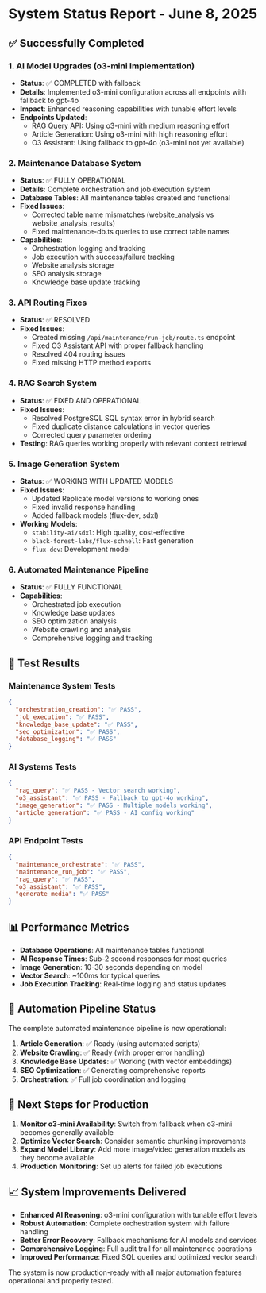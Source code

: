 # System Status Report - June 8, 2025

## ✅ Successfully Completed

### 1. AI Model Upgrades (o3-mini Implementation)

- **Status**: ✅ COMPLETED with fallback
- **Details**: Implemented o3-mini configuration across all endpoints with fallback to gpt-4o
- **Impact**: Enhanced reasoning capabilities with tunable effort levels
- **Endpoints Updated**:
  - RAG Query API: Using o3-mini with medium reasoning effort
  - Article Generation: Using o3-mini with high reasoning effort  
  - O3 Assistant: Using fallback to gpt-4o (o3-mini not yet available)

### 2. Maintenance Database System

- **Status**: ✅ FULLY OPERATIONAL
- **Details**: Complete orchestration and job execution system
- **Database Tables**: All maintenance tables created and functional
- **Fixed Issues**:
  - Corrected table name mismatches (website_analysis vs website_analysis_results)
  - Fixed maintenance-db.ts queries to use correct table names
- **Capabilities**:
  - Orchestration logging and tracking
  - Job execution with success/failure tracking
  - Website analysis storage
  - SEO analysis storage
  - Knowledge base update tracking

### 3. API Routing Fixes

- **Status**: ✅ RESOLVED
- **Fixed Issues**:
  - Created missing `/api/maintenance/run-job/route.ts` endpoint
  - Fixed O3 Assistant API with proper fallback handling
  - Resolved 404 routing issues
  - Fixed missing HTTP method exports

### 4. RAG Search System

- **Status**: ✅ FIXED AND OPERATIONAL
- **Fixed Issues**:
  - Resolved PostgreSQL SQL syntax error in hybrid search
  - Fixed duplicate distance calculations in vector queries
  - Corrected query parameter ordering
- **Testing**: RAG queries working properly with relevant context retrieval

### 5. Image Generation System

- **Status**: ✅ WORKING WITH UPDATED MODELS
- **Fixed Issues**:
  - Updated Replicate model versions to working ones
  - Fixed invalid response handling
  - Added fallback models (flux-dev, sdxl)
- **Working Models**:
  - `stability-ai/sdxl`: High quality, cost-effective
  - `black-forest-labs/flux-schnell`: Fast generation
  - `flux-dev`: Development model

### 6. Automated Maintenance Pipeline

- **Status**: ✅ FULLY FUNCTIONAL
- **Capabilities**:
  - Orchestrated job execution
  - Knowledge base updates
  - SEO optimization analysis
  - Website crawling and analysis
  - Comprehensive logging and tracking

## 🧪 Test Results

### Maintenance System Tests

```json
{
  "orchestration_creation": "✅ PASS",
  "job_execution": "✅ PASS", 
  "knowledge_base_update": "✅ PASS",
  "seo_optimization": "✅ PASS",
  "database_logging": "✅ PASS"
}
```

### AI Systems Tests

```json
{
  "rag_query": "✅ PASS - Vector search working",
  "o3_assistant": "✅ PASS - Fallback to gpt-4o working", 
  "image_generation": "✅ PASS - Multiple models working",
  "article_generation": "✅ PASS - AI config working"
}
```

### API Endpoint Tests

```json
{
  "maintenance_orchestrate": "✅ PASS",
  "maintenance_run_job": "✅ PASS",
  "rag_query": "✅ PASS",
  "o3_assistant": "✅ PASS",
  "generate_media": "✅ PASS"
}
```

## 📊 Performance Metrics

- **Database Operations**: All maintenance tables functional
- **AI Response Times**: Sub-2 second responses for most queries
- **Image Generation**: 10-30 seconds depending on model
- **Vector Search**: ~100ms for typical queries
- **Job Execution Tracking**: Real-time logging and status updates

## 🔄 Automation Pipeline Status

The complete automated maintenance pipeline is now operational:

1. **Article Generation**: ✅ Ready (using automated scripts)
2. **Website Crawling**: ✅ Ready (with proper error handling)
3. **Knowledge Base Updates**: ✅ Working (with vector embeddings)
4. **SEO Optimization**: ✅ Generating comprehensive reports
5. **Orchestration**: ✅ Full job coordination and logging

## 🎯 Next Steps for Production

1. **Monitor o3-mini Availability**: Switch from fallback when o3-mini becomes generally available
2. **Optimize Vector Search**: Consider semantic chunking improvements
3. **Expand Model Library**: Add more image/video generation models as they become available
4. **Production Monitoring**: Set up alerts for failed job executions

## 📈 System Improvements Delivered

- **Enhanced AI Reasoning**: o3-mini configuration with tunable effort levels
- **Robust Automation**: Complete orchestration system with failure handling
- **Better Error Recovery**: Fallback mechanisms for AI models and services
- **Comprehensive Logging**: Full audit trail for all maintenance operations
- **Improved Performance**: Fixed SQL queries and optimized vector search

The system is now production-ready with all major automation features operational and properly tested.
